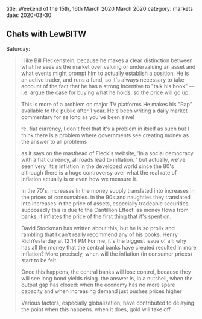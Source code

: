 title:  Weekend of the 15th, 16th March 2020 March 2020
category: markets
date: 2020-03-30

## Chats with LewBITW

Saturday:

> I like Bill Fleckenstein, because he makes a clear distinction between what he sees as the market over valuing or undervaluing an asset and what events might prompt him to actually establish a position. He is an active trader, and runs a fund, so it's always necessary to take account of the fact that he has a strong incentive to "talk his book" — i.e. argue the case for buying what he holds, so the price will go up.
>
> This is more of a problem on major TV platforms He makes his "Rap" available to the public after 1 year. He's been writing a daily market commentary for as long as you've been alive!
>
> re. fiat currency, I don't feel that it's a problem in itself as such but I think there is a problem where governments see creating money as the answer to all problems
>
> as it says on the masthead of Fleck's website, 'In a social democracy with a fiat currency, all roads lead to inflation. ' but actually, we've seen very little inflation in the developed world since the 80's although there is a huge controversy over what the real rate of inflation actually is or even how we measure it.
>
> In the 70's, increases in the money supply translated into increases in the prices of consumables. in the 90s and naughties they translated into increases in the price of assets, especially tradeable securities. supposedly this is due to the Cantillion Effect: as money flows from banks, it inflates the price of the first thing that it's spent on.
>
> David Stockman has written about this, but he is so prolix and rambling that I can't really recommend any of his books. Henry RichYesterday at 12:14 PM For me, it's the biggest issue of all: why has all the money that the central banks have created resulted in more inflation? More precisely, when will the inflation \(in consumer prices\) start to be felt.
>
> Once this happens, the central banks will lose control, because they will see long bond yields rising. the answer is, in a nutshell, when the output gap has closed: when the economy has no more spare capacity and when increasing demand just pushes prices higher
>
> Various factors, especially globalization, have contributed to delaying the point when this happens. when it does, gold will take off

